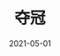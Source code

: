 ---
layout: movie-review
title: 夺冠
description: >
  还可以。
category: 电影
img: assets/img/movie/2021/夺冠.webp
star: 3
date: 2021-05-01
---